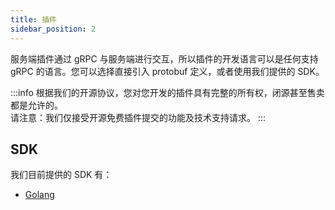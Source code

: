 ```yaml
---
title: 插件
sidebar_position: 2
---
```


服务端插件通过 gRPC 与服务端进行交互，所以插件的开发语言可以是任何支持 gRPC 的语言。您可以选择直接引入 protobuf 定义，或者使用我们提供的 SDK。

:::info
根据我们的开源协议，您对您开发的插件具有完整的所有权，闭源甚至售卖都是允许的。  
请注意：我们仅接受开源免费插件提交的功能及技术支持请求。
:::

## SDK

我们目前提供的 SDK 有：

- [Golang](https://github.com/tuihub/tuihub-go)
